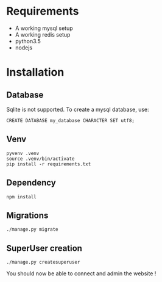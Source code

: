 # Requirements
- A working mysql setup
- A working redis setup
- python3.5
- nodejs

# Installation
## Database

Sqlite is not supported.
To create a mysql database, use:
```
CREATE DATABASE my_database CHARACTER SET utf8;
```


## Venv
```
pyvenv .venv
source .venv/bin/activate
pip install -r requirements.txt
```

## Dependency
```
npm install
```

## Migrations
```
./manage.py migrate
```

## SuperUser creation
```
./manage.py createsuperuser
```

You should now be able to connect and admin the website !
